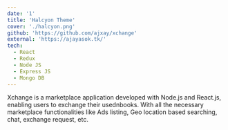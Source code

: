 ```yaml
---
date: '1'
title: 'Halcyon Theme'
cover: './halcyon.png'
github: 'https://github.com/ajxay/xchange'
external: 'https://ajayasok.tk/'
tech:
  - React
  - Redux
  - Node JS
  - Express JS
  - Mongo DB
---
```


Xchange is a marketplace application developed with Node.js and React.js, enabling users to exchange their usednbooks. With all the necessary marketplace functionalities like Ads listing, Geo location based searching, chat, exchange request, etc.
